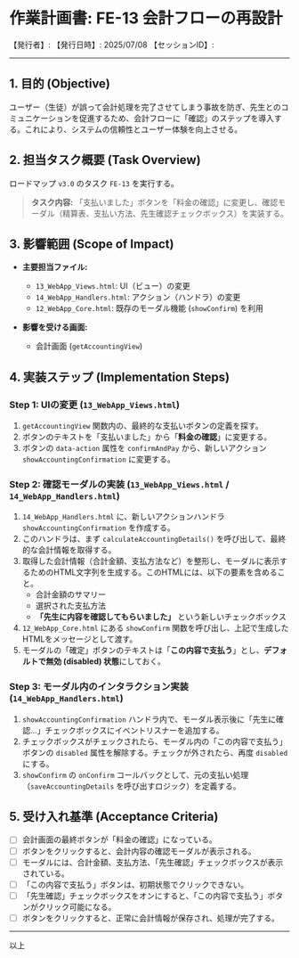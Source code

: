 # 作業計画書: FE-13 会計フローの再設計

【発行者】:
【発行日時】: 2025/07/08
【セッションID】:

---

## 1. 目的 (Objective)

ユーザー（生徒）が誤って会計処理を完了させてしまう事故を防ぎ、先生とのコミュニケーションを促進するため、会計フローに「確認」のステップを導入する。これにより、システムの信頼性とユーザー体験を向上させる。

## 2. 担当タスク概要 (Task Overview)

ロードマップ `v3.0` のタスク `FE-13` を実行する。

> **タスク内容:** 「支払いました」ボタンを「料金の確認」に変更し、確認モーダル（精算表、支払い方法、先生確認チェックボックス）を実装する。

## 3. 影響範囲 (Scope of Impact)

- **主要担当ファイル:**
  - `13_WebApp_Views.html`: UI（ビュー）の変更
  - `14_WebApp_Handlers.html`: アクション（ハンドラ）の変更
  - `12_WebApp_Core.html`: 既存のモーダル機能 (`showConfirm`) を利用

- **影響を受ける画面:**
  - 会計画面 (`getAccountingView`)

## 4. 実装ステップ (Implementation Steps)

### Step 1: UIの変更 (`13_WebApp_Views.html`)

1.  `getAccountingView` 関数内の、最終的な支払いボタンの定義を探す。
2.  ボタンのテキストを「支払いました」から「**料金の確認**」に変更する。
3.  ボタンの `data-action` 属性を `confirmAndPay` から、新しいアクション `showAccountingConfirmation` に変更する。

### Step 2: 確認モーダルの実装 (`13_WebApp_Views.html` / `14_WebApp_Handlers.html`)

1.  `14_WebApp_Handlers.html` に、新しいアクションハンドラ `showAccountingConfirmation` を作成する。
2.  このハンドラは、まず `calculateAccountingDetails()` を呼び出して、最終的な会計情報を取得する。
3.  取得した会計情報（合計金額、支払方法など）を整形し、モーダルに表示するためのHTML文字列を生成する。このHTMLには、以下の要素を含めること。
    - 合計金額のサマリー
    - 選択された支払方法
    - **「先生に内容を確認してもらいました」** という新しいチェックボックス
4.  `12_WebApp_Core.html` にある `showConfirm` 関数を呼び出し、上記で生成したHTMLをメッセージとして渡す。
5.  モーダルの「確定」ボタンのテキストは「**この内容で支払う**」とし、**デフォルトで無効 (disabled) 状態**にしておく。

### Step 3: モーダル内のインタラクション実装 (`14_WebApp_Handlers.html`)

1.  `showAccountingConfirmation` ハンドラ内で、モーダル表示後に「先生に確認...」チェックボックスにイベントリスナーを追加する。
2.  チェックボックスがチェックされたら、モーダル内の「この内容で支払う」ボタンの `disabled` 属性を解除する。チェックが外されたら、再度 `disabled` にする。
3.  `showConfirm` の `onConfirm` コールバックとして、元の支払い処理（`saveAccountingDetails` を呼び出すロジック）を定義する。

## 5. 受け入れ基準 (Acceptance Criteria)

- [ ] 会計画面の最終ボタンが「料金の確認」になっている。
- [ ] ボタンをクリックすると、会計内容の確認モーダルが表示される。
- [ ] モーダルには、合計金額、支払方法、「先生確認」チェックボックスが表示されている。
- [ ] 「この内容で支払う」ボタンは、初期状態でクリックできない。
- [ ] 「先生確認」チェックボックスをオンにすると、「この内容で支払う」ボタンがクリック可能になる。
- [ ] ボタンをクリックすると、正常に会計情報が保存され、処理が完了する。

---
以上
